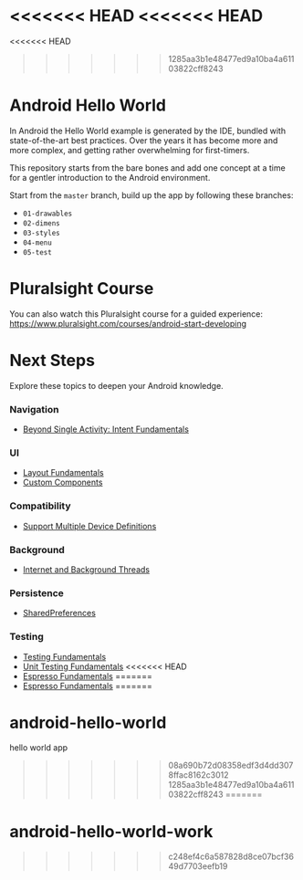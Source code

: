 <<<<<<< HEAD
<<<<<<< HEAD
=======
<<<<<<< HEAD
>>>>>>> 1285aa3b1e48477ed9a10ba4a61103822cff8243
# Android Hello World

In Android the Hello World example is generated by the IDE, bundled with state-of-the-art best
practices. Over the years it has become more and more complex, and getting rather overwhelming for
first-timers.

This repository starts from the bare bones and add one concept at a time for a gentler introduction
to the Android environment.

Start from the `master` branch, build up the app by following these branches:

  * `01-drawables`
  * `02-dimens`
  * `03-styles`
  * `04-menu`
  * `05-test`

# Pluralsight Course

You can also watch this Pluralsight course for a guided experience:  
https://www.pluralsight.com/courses/android-start-developing

# Next Steps

Explore these topics to deepen your Android knowledge.

### Navigation

  * [Beyond Single Activity: Intent Fundamentals](http://developer.android.com/guide/components/intents-filters.html)

### UI

  * [Layout Fundamentals](http://pluralsight.com/courses/android-layout-fundamentals)
  * [Custom Components](http://pluralsight.com/courses/android-custom-components)

### Compatibility

  * [Support Multiple Device Definitions](http://developer.android.com/training/basics/supporting-devices/index.html)

### Background

  * [Internet and Background Threads](https://guides.codepath.com/android/Sending-and-Managing-Network-Requests)

### Persistence

  * [SharedPreferences](http://developer.android.com/training/basics/data-storage/shared-preferences.html)

### Testing

  * [Testing Fundamentals](http://developer.android.com/training/testing.html)
  * [Unit Testing Fundamentals](http://developer.android.com/training/testing/unit-testing/index.html)
<<<<<<< HEAD
  * [Espresso Fundamentals](https://google.github.io/android-testing-support-library/docs/espresso/index.html)
=======
  * [Espresso Fundamentals](https://google.github.io/android-testing-support-library/docs/espresso/index.html)
=======
# android-hello-world
hello world app
>>>>>>> 08a690b72d08358edf3d4dd3078ffac8162c3012
>>>>>>> 1285aa3b1e48477ed9a10ba4a61103822cff8243
=======
# android-hello-world-work
>>>>>>> c248ef4c6a587828d8ce07bcf3649d7703eefb19
